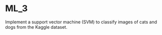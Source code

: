 # ML_3
Implement a support vector machine (SVM) to classify images of cats and dogs from the Kaggle dataset.
